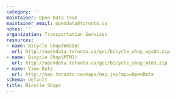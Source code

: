 ```yaml
---
category: ''
maintainer: Open Data Team
maintainer_email: opendata@toronto.ca
notes: ''
organization: Transportation Services
resources:
- name: Bicycle Shop(WGS84)
  url: http://opendata.toronto.ca/gcc/bicycle_shop_wgs84.zip
- name: Bicycle Shop(MTM3)
  url: http://opendata.toronto.ca/gcc/bicycle_shop_mtm3.zip
- name: View Data
  url: http://map.toronto.ca/maps/map.jsp?app=OpenData
schema: default
title: Bicycle Shops
---
```

